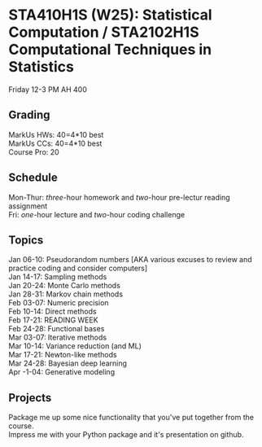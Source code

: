 
# STA410H1S (W25): Statistical Computation / STA2102H1S Computational Techniques in Statistics

Friday 12-3 PM AH 400

## Grading

MarkUs HWs: 40=4\*10 best  
MarkUs CCs: 40=4\*10 best  
Course Pro: 20  

## Schedule

Mon-Thur: *three*-hour homework and *two*-hour pre-lectur reading assignment  
Fri: *one*-hour lecture and *two*-hour coding challenge

## Topics

Jan 06-10: Pseudorandom numbers [AKA various excuses to review and practice coding and consider computers]  
Jan 14-17: Sampling methods  
Jan 20-24: Monte Carlo methods  
Jan 28-31: Markov chain methods  
Feb 03-07: Numeric precision  
Feb 10-14: Direct methods  
Feb 17-21: READING WEEK  
Feb 24-28: Functional bases  
Mar 03-07: Iterative methods  
Mar 10-14: Variance reduction (and ML)  
Mar 17-21: Newton-like methods  
Mar 24-28: Bayesian deep learning  
Apr -1-04: Generative modeling  


## Projects

Package me up some nice functionality that you've put together from the course.  
Impress me with your Python package and it's presentation on github.


